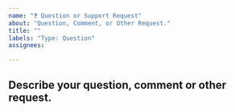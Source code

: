 ```yaml
---
name: "❓ Question or Support Request"
about: "Question, Comment, or Other Request."
title: ""
labels: "Type: Question"
assignees:

---
```


## **Describe your question, comment or other request.**